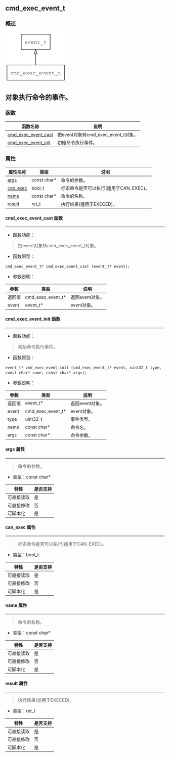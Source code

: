 ## cmd\_exec\_event\_t
### 概述
![image](images/cmd_exec_event_t_0.png)

对象执行命令的事件。
----------------------------------
### 函数
<p id="cmd_exec_event_t_methods">

| 函数名称 | 说明 | 
| -------- | ------------ | 
| <a href="#cmd_exec_event_t_cmd_exec_event_cast">cmd\_exec\_event\_cast</a> | 把event对象转cmd_exec_event_t对象。 |
| <a href="#cmd_exec_event_t_cmd_exec_event_init">cmd\_exec\_event\_init</a> | 初始命令执行事件。 |
### 属性
<p id="cmd_exec_event_t_properties">

| 属性名称 | 类型 | 说明 | 
| -------- | ----- | ------------ | 
| <a href="#cmd_exec_event_t_args">args</a> | const char* | 命令的参数。 |
| <a href="#cmd_exec_event_t_can_exec">can\_exec</a> | bool\_t | 标识命令是否可以执行(适用于CAN_EXEC)。 |
| <a href="#cmd_exec_event_t_name">name</a> | const char* | 命令的名称。 |
| <a href="#cmd_exec_event_t_result">result</a> | ret\_t | 执行结果(适用于EXECED)。 |
#### cmd\_exec\_event\_cast 函数
-----------------------

* 函数功能：

> <p id="cmd_exec_event_t_cmd_exec_event_cast">把event对象转cmd_exec_event_t对象。

* 函数原型：

```
cmd_exec_event_t* cmd_exec_event_cast (event_t* event);
```

* 参数说明：

| 参数 | 类型 | 说明 |
| -------- | ----- | --------- |
| 返回值 | cmd\_exec\_event\_t* | 返回event对象。 |
| event | event\_t* | event对象。 |
#### cmd\_exec\_event\_init 函数
-----------------------

* 函数功能：

> <p id="cmd_exec_event_t_cmd_exec_event_init">初始命令执行事件。

* 函数原型：

```
event_t* cmd_exec_event_init (cmd_exec_event_t* event, uint32_t type, const char* name, const char* args);
```

* 参数说明：

| 参数 | 类型 | 说明 |
| -------- | ----- | --------- |
| 返回值 | event\_t* | 返回event对象。 |
| event | cmd\_exec\_event\_t* | event对象。 |
| type | uint32\_t | 事件类型。 |
| name | const char* | 命令名。 |
| args | const char* | 命令参数。 |
#### args 属性
-----------------------
> <p id="cmd_exec_event_t_args">命令的参数。

* 类型：const char*

| 特性 | 是否支持 |
| -------- | ----- |
| 可直接读取 | 是 |
| 可直接修改 | 否 |
| 可脚本化   | 是 |
#### can\_exec 属性
-----------------------
> <p id="cmd_exec_event_t_can_exec">标识命令是否可以执行(适用于CAN_EXEC)。

* 类型：bool\_t

| 特性 | 是否支持 |
| -------- | ----- |
| 可直接读取 | 是 |
| 可直接修改 | 否 |
| 可脚本化   | 是 |
#### name 属性
-----------------------
> <p id="cmd_exec_event_t_name">命令的名称。

* 类型：const char*

| 特性 | 是否支持 |
| -------- | ----- |
| 可直接读取 | 是 |
| 可直接修改 | 否 |
| 可脚本化   | 是 |
#### result 属性
-----------------------
> <p id="cmd_exec_event_t_result">执行结果(适用于EXECED)。

* 类型：ret\_t

| 特性 | 是否支持 |
| -------- | ----- |
| 可直接读取 | 是 |
| 可直接修改 | 否 |
| 可脚本化   | 是 |
